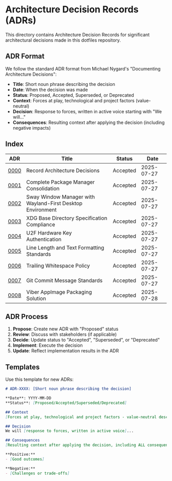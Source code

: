 # Architecture Decision Records (ADRs)

This directory contains Architecture Decision Records for significant
architectural decisions made in this dotfiles repository.

## ADR Format

We follow the standard ADR format from Michael Nygard's "Documenting Architecture Decisions":
- **Title**: Short noun phrase describing the decision
- **Date**: When the decision was made
- **Status**: Proposed, Accepted, Superseded, or Deprecated
- **Context**: Forces at play, technological and project factors (value-neutral)
- **Decision**: Response to forces, written in active voice starting with "We will..."
- **Consequences**: Resulting context after applying the decision (including negative impacts)

## Index

| ADR                                                     | Title                                                      | Status   | Date       |
|---------------------------------------------------------|------------------------------------------------------------|----------|------------|
| [0000](./0000-record-architecture-decisions.md)         | Record Architecture Decisions                              | Accepted | 2025-07-27 |
| [0001](./0001-package-manager-consolidation.md)         | Complete Package Manager Consolidation                     | Accepted | 2025-07-27 |
| [0002](./0002-sway-window-manager-wayland-first.md)     | Sway Window Manager with Wayland-First Desktop Environment | Accepted | 2025-07-27 |
| [0003](./0003-xdg-directory-compliance.md)              | XDG Base Directory Specification Compliance                | Accepted | 2025-07-27 |
| [0004](./0004-u2f-hardware-key-authentication.md)       | U2F Hardware Key Authentication                            | Accepted | 2025-07-27 |
| [0005](./0005-line-length-text-formatting-standards.md) | Line Length and Text Formatting Standards                  | Accepted | 2025-07-27 |
| [0006](./0006-trailing-whitespace-policy.md)            | Trailing Whitespace Policy                                 | Accepted | 2025-07-27 |
| [0007](./0007-git-commit-message-standards.md)          | Git Commit Message Standards                               | Accepted | 2025-07-27 |
| [0008](./0008-viber-appimage-packaging-solution.md)     | Viber AppImage Packaging Solution                          | Accepted | 2025-07-28 |

## ADR Process

1. **Propose**: Create new ADR with "Proposed" status
2. **Review**: Discuss with stakeholders (if applicable)
3. **Decide**: Update status to "Accepted", "Superseded", or "Deprecated"
4. **Implement**: Execute the decision
5. **Update**: Reflect implementation results in the ADR

## Templates

Use this template for new ADRs:

```markdown
# ADR-XXXX: [Short noun phrase describing the decision]

**Date**: YYYY-MM-DD
**Status**: [Proposed/Accepted/Superseded/Deprecated]

## Context
[Forces at play, technological and project factors - value-neutral description]

## Decision
We will [response to forces, written in active voice]...

## Consequences
[Resulting context after applying the decision, including ALL consequences]

**Positive:**
- [Good outcomes]

**Negative:**
- [Challenges or trade-offs]
```
